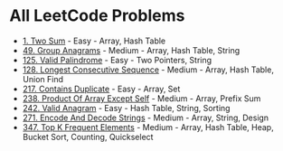 # All LeetCode Problems

- [1. Two Sum](../solutions/p0001_two_sum.py) - Easy - Array, Hash Table
- [49. Group Anagrams](../solutions/p0049_group_anagrams.py) - Medium - Array, Hash Table, String
- [125. Valid Palindrome](../solutions/p0125_valid_palindrome.py) - Easy - Two Pointers, String
- [128. Longest Consecutive Sequence](../solutions/p0128_longest_consecutive_sequence.py) - Medium - Array, Hash Table, Union Find
- [217. Contains Duplicate](../solutions/p0217_contains_duplicate.py) - Easy - Array, Set
- [238. Product Of Array Except Self](../solutions/p0238_product_of_array_except_self.py) - Medium - Array, Prefix Sum
- [242. Valid Anagram](../solutions/p0242_valid_anagram.py) - Easy - Hash Table, String, Sorting
- [271. Encode And Decode Strings](../solutions/p0271_encode_and_decode_strings.py) - Medium - Array, String, Design
- [347. Top K Frequent Elements](../solutions/p0347_top_k_frequent_elements.py) - Medium - Array, Hash Table, Heap, Bucket Sort, Counting, Quickselect

